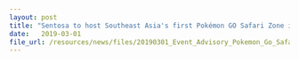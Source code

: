 ```yaml
---
layout: post
title: "Sentosa to host Southeast Asia's first Pokémon GO Safari Zone in April 2019"
date:   2019-03-01
file_url: /resources/news/files/20190301_Event_Advisory_Pokemon_Go_Safari_Zone.pdf
---
```

